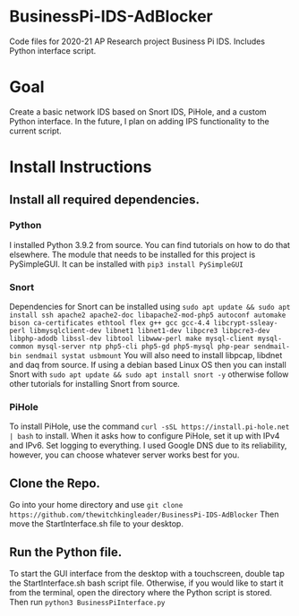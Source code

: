 # BusinessPi-IDS-AdBlocker
Code files for 2020-21 AP Research project Business Pi IDS. Includes Python interface script.

# Goal
Create a basic network IDS based on Snort IDS, PiHole, and a custom Python interface. In the future, I plan on adding IPS functionality to the current script.

# Install Instructions

## Install all required dependencies.

### Python
I installed Python 3.9.2 from source. You can find tutorials on how to do that elsewhere. The module that needs to be installed for this project is PySimpleGUI. It can be installed with `pip3 install PySimpleGUI`

### Snort
Dependencies for Snort can be installed using `sudo apt update && sudo apt install ssh apache2 apache2-doc libapache2-mod-php5 autoconf automake bison ca-certificates ethtool flex g++ gcc gcc-4.4 libcrypt-ssleay-perl libmysqlclient-dev libnet1 libnet1-dev libpcre3 libpcre3-dev libphp-adodb libssl-dev libtool libwww-perl make mysql-client mysql-common mysql-server ntp php5-cli php5-gd php5-mysql php-pear sendmail-bin sendmail systat usbmount`
You will also need to install libpcap, libdnet and daq from source.
If using a debian based Linux OS then you can install Snort with `sudo apt update && sudo apt install snort -y` otherwise follow other tutorials for installing Snort from source.

### PiHole
To install PiHole, use the command `curl -sSL https://install.pi-hole.net | bash` to install. When it asks how to configure PiHole, set it up with IPv4 and IPv6. Set logging to everything. I used Google DNS due to its reliability, however, you can choose whatever server works best for you.

## Clone the Repo.
Go into your home directory and use `git clone https://github.com/thewitchkingleader/BusinessPi-IDS-AdBlocker`
Then move the StartInterface.sh file to your desktop.

## Run the Python file.
To start the GUI interface from the desktop with a touchscreen, double tap the StartInterface.sh bash script file. Otherwise, if you would like to start it from the terminal, open the directory where the Python script is stored. Then run `python3 BusinessPiInterface.py`
